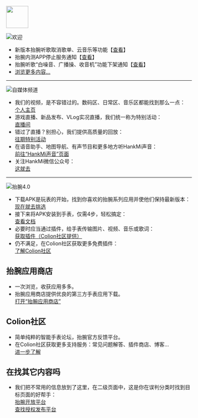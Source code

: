 [<img src="favicon.ico" width="60" height="60" align="middle" />](https://www.hankmi.com)

![欢迎](https://s2.loli.net/2022/08/16/qeQYgEwurJG32fs.png)
* 新版本抬腕听歌取消歌单、云音乐等功能【[查看](support/Wearmusic_220918.md)】
* 抬腕内测APP停止服务通知【[查看](support/Offline_Wearbeta.md)】
* 抬腕听歌“白噪音、广播操、收音机”功能下架通知【[查看](support/Offline_White_noise.md)】  
* [浏览更多内容…](support.md)

***

![自媒体频道](https://s2.loli.net/2022/08/16/pUzghdv95YT2LfQ.png)
* 我们的视频，是不容错过的。数码区、日常区、音乐区都能找到那么一点：  
[个人主页](https://space.bilibili.com/400656980)  
* 游戏直播、新品发布、VLog实况直播，我们统一称为特别活动：  
[直播间](https://live.bilibili.com/25463078)  
* 错过了直播？别担心，我们提供高质量的回放：  
[往期特别活动](live.md)
* 在语音助手、地图导航、有声节目和更多地方听HankMi声音：  
[前往“HankMi声音”页面](support/voice.md)
* 关注HankMi微信公众号：  
[这就去](support/wechat.md)

***

![抬腕4.0](https://s2.loli.net/2022/08/16/bPsTiScvzYOD7g6.png)
* 下载APK是玩表的开始，找到你喜欢的抬腕系列应用并使他们保持最新版本：  
[现在就去挑选](download/apps.md)  
* 接下来将APK安装到手表，仅需4步，轻松搞定：  
[查看文档](download/install.md)  
* 必要时应当通过插件，给手表传输图片、视频、音乐或歌词：  
[获取插件（Colion社区提供）](https://support.qq.com/products/350783/faqs/110472)  
* 仍不满足，在Colion社区获取更多免费插件：  
[了解Colion社区](community.md)  

## 抬腕应用商店
* 一次浏览，收获应用多多。
* 抬腕应用商店提供优良的第三方手表应用下载。  
[打开“抬腕应用商店”](download.md)

## Colion社区
* 简单纯粹的智能手表论坛，抬腕官方反馈平台。
* 在Colion社区获取更多支持服务：常见问题解答、插件商店、博客…  
[进一步了解](community.md)

## 在找其它内容吗
* 我们把不常用的信息放到了这里，在二级页面中，这是你在误判分类时找到目标页面的好帮手：  
[抬腕开放平台](dev.md)  
[查找授权发布平台](support/to3rd.md)
